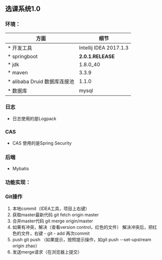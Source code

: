 ## 选课系统1.0

### 环境：

方面|细节
---|---
* 开发工具|Intellij IDEA 2017.1.3
* springboot|**2.0.1.RELEASE**
* jdk| 1.8.0_40
* maven| 3.3.9
* alibaba Druid 数据库连接池|1.1.0
* 数据库| mysql

### 日志
+ 日志使用的是Logpack

### CAS
+ CAS 使用的是Spring Security

### 后端
+ Mybatis


### 功能实现：

### Git操作

1. 本地commit（IDEA工具，项目上右键）
2. 获取master最新代码
    git fetch origin master
3. 合并master代码
    git merge origin/master
4. 如果有冲突，解决（查看version control，红色的文件）
    解决冲突后，把红色的文件，右键 - git - add 
    再次commit
5. push
    git push
    （如果提示，按照提示操作，如git push --set-upstream origin zhao）
6. 发送merge请求（在浏览器上提交）


